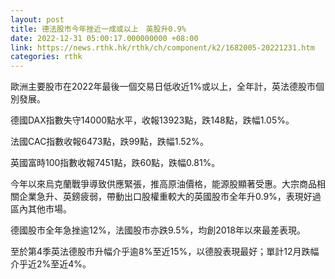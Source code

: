 ```yaml
---
layout: post
title: 德法股市今年挫近一成或以上　英股升0.9%
date: 2022-12-31 05:00:17.000000000 +08:00
link: https://news.rthk.hk/rthk/ch/component/k2/1682005-20221231.htm
categories: rthk
---
```


歐洲主要股市在2022年最後一個交易日低收近1%或以上，全年計，英法德股市個別發展。

德國DAX指數失守14000點水平，收報13923點，跌148點，跌幅1.05%。

法國CAC指數收報6473點，跌99點，跌幅1.52%。

英國富時100指數收報7451點，跌60點，跌幅0.81%。

今年以來烏克蘭戰爭導致供應緊張，推高原油價格，能源股顯著受惠。大宗商品相關企業急升、英鎊疲弱，帶動出口股權重較大的英國股市全年升0.9%，表現好過區內其他市場。

德國股市全年急挫逾12%，法國股市亦跌9.5%，均創2018年以來最差表現。

至於第4季英法德股市升幅介乎逾8%至近15%，以德股表現最好；單計12月跌幅介乎近2%至近4%。
